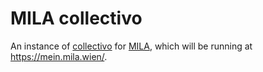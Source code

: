 # MILA collectivo

An instance of [collectivo](https://github.com/MILA-Wien/collectivo/) for [MILA](https://www.mila.wien/), which will be running at https://mein.mila.wien/.
